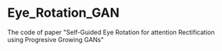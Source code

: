 # Eye_Rotation_GAN
The code of paper "Self-Guided Eye Rotation for attention Rectification using Progresive Growing GANs"



